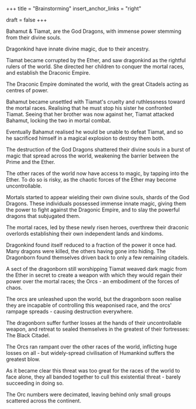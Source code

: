 +++
title = "Brainstorming"
insert_anchor_links = "right"

draft = false
+++

Bahamut & Tiamat, are the God Dragons, with immense power stemming from their divine souls.

Dragonkind have innate divine magic, due to their ancestry.

Tiamat became corrupted by the Ether, and saw dragonkind as the rightful rulers of the world. She directed her children to conquer the mortal races, and establish the Draconic Empire. 

The Draconic Empire dominated the world, with the great Citadels acting as centres of power.

Bahamut became unsettled with Tiamat's cruelty and ruthlessness toward the mortal races. Realising that he must stop his sister he confronted Tiamat. Seeing that her brother was now against her, Tiamat attacked Bahamut, locking the two in mortal combat.

Eventually Bahamut realised he would be unable to defeat Tiamat, and so he sacrificed himself in a magical explosion to destroy them both.

<!-- The followers of Bahamut (the metallic dragonkind) fled the Empire. -->

The destruction of the God Dragons shattered their divine souls in a burst of magic that spread across the world, weakening the barrier between the Prime and the Ether.

The other races of the world now have access to magic, by tapping into the Ether. To do so is risky, as the chaotic forces of the Ether may become uncontrollable.

Mortals started to appear wielding their own divine souls, shards of the God Dragons. These individuals possessed immense innate magic, giving them the power to fight against the Dragonic Empire, and to slay the powerful dragons that subjugated them.

The mortal races, led by these newly risen heroes, overthrew their draconic overlords establishing their own independent lands and kindoms.

Dragonkind found itself reduced to a fraction of the power it once had. Many dragons were killed, the others having gone into hiding. The Dragonborn found themselves driven back to only a few remaining citadels.

A sect of the dragonborn still worshipping Tiamat weaved dark magic from the Ether in secret to create a weapon with which they would regain their power over the mortal races; the Orcs - an embodiment of the forces of chaos.

The orcs are unleashed upon the world, but the dragonborn soon realise they are incapable of controlling this weaponised race, and the orcs' rampage spreads - causing destruction everywhere.

The dragonborn suffer further losses at the hands of their uncontrollable weapon, and retreat to sealed themselves in the greatest of their fortresses: The Black Citadel.

The Orcs ran rampant over the other races of the world, inflicting huge losses on all - but widely-spread civilisation of Humankind suffers the greatest blow.

As it became clear this threat was too great for the races of the world to face alone, they all banded together to cull this existential threat - barely succeeding in doing so. 

The Orc numbers were decimated, leaving behind only small groups scattered across the continent.


